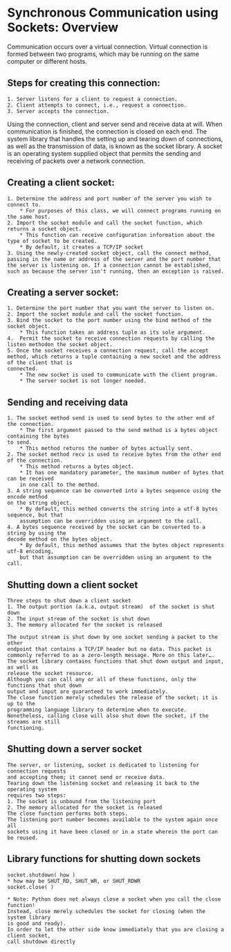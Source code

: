 # Synchronous Communication using Sockets: Overview

Communication occurs over a virtual connection.
Virtual connection is formed between two programs, which may be running on the
same computer or different hosts.


## Steps for creating this connection:
    1. Server listens for a client to request a connection.
    2. Client attempts to connect, i.e., request a connection.
    3. Server accepts the connection.

Using the connection, client and server send and receive data at will.
When communication is finished, the connection is closed on each end.
The system library that handles the setting up and tearing down of connections, as well as the transmission of data, is known as the socket library. A socket is an operating system supplied object that permits the sending and receiving of packets over a network connection.

## Creating a client socket:
    1. Determine the address and port number of the server you wish to connect to.
        * For purposes of this class, we will connect programs running on the same host.
    2. Import the socket module and call the socket function, which returns a socket object.
        * This function can receive configuration information about the type of socket to be created.
        * By default, it creates a TCP/IP socket
    3. Using the newly-created socket object, call the connect method, passing in the name or address of the server and the port number that the server is listening on. If a connection cannot be established, such as because the server isn't running, then an exception is raised.

## Creating a server socket:
    1. Determine the port number that you want the server to listen on.
    2. Import the socket module and call the socket function.
    3. Bind the socket to the port number using the bind method of the socket object.
        * This function takes an address tuple as its sole argument.
    4.  Permit the socket to receive connection requests by calling the listen methodon the socket object.
    5. Once the socket receives a connection request, call the accept method, which returns a tuple containing a new socket and the address of the client that is
    connected.
        * The new socket is used to communicate with the client program.
        * The server socket is not longer needed.

## Sending and receiving data
    1. The socket method send is used to send bytes to the other end of the connection.
        * The first argument passed to the send method is a bytes object containing the bytes
    to send.
        * This method returns the number of bytes actually sent.
    2. The socket method recv is used to receive bytes from the other end of the connection.
        * This method returns a bytes object.
        * It has one mandatory parameter, the maximum number of bytes that can be received
        in one call to the method.
    3. A string sequence can be converted into a bytes sequence using the encode method
    on the string object.
        * By default, this method converts the string into a utf-8 bytes sequence, but that
        assumption can be overridden using an argument to the call.
    4. A bytes sequence received by the socket can be converted to a string by using the
    decode method on the bytes object.
        * By default, this method assumes that the bytes object represents utf-8 encoding,
        but that assumption can be overridden using an argument to the call.

## Shutting down a client socket
    Three steps to shut down a client socket
    1. The output portion (a.k.a, output stream)  of the socket is shut down
    2. The input stream of the socket is shut down
    3. The memory allocated for the socket is released

    The output stream is shut down by one socket sending a packet to the other
    endpoint that contains a TCP/IP header but no data. This packet is
    commonly referred to as a zero-length message. More on this later….
    The socket library contains functions that shut down output and input, as well as
    release the socket resource.
    Although you can call any or all of these functions, only the functions that shut down
    output and input are guaranteed to work immediately.
    The close function merely schedules the release of the socket; it is up to the
    programming language library to determine when to execute.
    Nonetheless, calling close will also shut down the socket, if the streams are still
    functioning.

## Shutting down a server socket
    The server, or listening, socket is dedicated to listening for connection requests
    and accepting them; it cannot send or receive data.
    Tearing down the listening socket and releasing it back to the operating system
    requires two steps:
    1. The socket is unbound from the listening port
    2. The memory allocated for the socket is released
    The close function performs both steps.
    The listening port number becomes available to the system again once all
    sockets using it have been closed or in a state wherein the port can be reused.

## Library functions for shutting down sockets
    socket.shutdown( how )
    * how may be SHUT_RD, SHUT_WR, or SHUT_RDWR
    socket.close( )
    
    * Note: Python does not always close a socket when you call the close function!
    Instead, close merely schedules the socket for closing (when the system library
    is good and ready).
    In order to let the other side know immediately that you are closing a client socket,
    call shutdown directly
